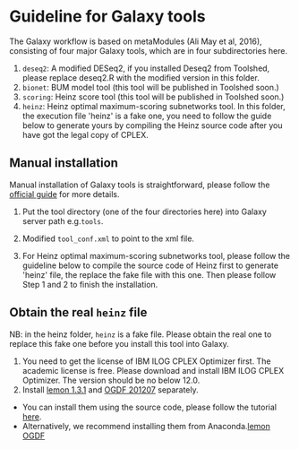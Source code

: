 # Guideline for Galaxy tools
The Galaxy workflow is based on metaModules (Ali May et al, 2016), consisting of four major Galaxy tools, which are in four subdirectories here.

1. `deseq2`: A modified DESeq2, if you installed Deseq2 from Toolshed, please replace deseq2.R with the modified version in this folder.
2. `bionet`: BUM model tool (this tool will be published in Toolshed soon.)
3. `scoring`: Heinz score tool (this tool will be published in Toolshed soon.)
4. `heinz`: Heinz optimal maximum-scoring subnetworks tool. In this folder, the execution file 'heinz' is a fake one, you need to follow the guide below to generate yours by compiling the Heinz source code after you have got the legal copy of CPLEX.

## Manual installation

Manual installation of Galaxy tools is straightforward, please follow the [official guide]([here](https://galaxyproject.org/admin/tools/add-tool-tutorial/)) for more details.

1. Put the tool directory (one of the four directories here) into Galaxy server path e.g.`tools`.
2. Modified `tool_conf.xml` to point to the xml file.

3. For Heinz optimal maximum-scoring subnetworks tool, please follow the guideline below to compile the source code of Heinz first to generate 'heinz' file, the replace the fake file with this one. Then please follow Step 1 and 2 to finish the installation.

## Obtain the real `heinz` file

NB: in the heinz folder, `heinz` is a fake file. Please obtain the real one to replace this fake one before you install this tool into Galaxy.

1. You need to get the license of IBM ILOG CPLEX Optimizer first. The academic license is free. Please download and install IBM ILOG CPLEX Optimizer. The version should be no below 12.0.
2. Install [lemon 1.3.1](https://lemon.cs.elte.hu/trac/lemon) and [OGDF 201207](https://github.com/ogdf/ogdf) separately.
  * You can install them using the source code, please follow the tutorial [here](https://github.com/ls-cwi/heinz/blob/master/README.md).
  * Alternatively, we recommend installing them from Anaconda.[lemon](https://anaconda.org/conda-forge/lemon) [OGDF](https://anaconda.org/bioconda/ogdf)
